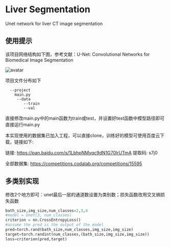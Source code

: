 # Liver Segmentation
Unet network for liver CT image segmentation

## 使用提示

该项目网络结构如下图，参考文献：U-Net: Convolutional Networks for Biomedical Image Segmentation

![avatar](https://lmb.informatik.uni-freiburg.de/people/ronneber/u-net/u-net-architecture.png)

项目文件分布如下
```
  --project
  	main.py
  	 --data
   		--train
   		--val
```

直接修改main.py中的main函数为train或test，并设置好test函数中模型路径即可直接运行main.<span>py

本实现使用的数据集已加入工程，可以直接clone，训练好的模型可使用百度云下载，链接如下: 

链接: https://pan.baidu.com/s/1LbhpNMyqc9dN1G70lrUTmA 提取码: s7j0

全部数据集: https://competitions.codalab.org/competitions/15595



## 多类别实现
修改2个地方即可：unet最后一层的通道数设置为类别数；损失函数改用交叉熵损失函数
```python
bath_size,img_size,num_classes=2,3,4
#model = Unet(3, num_classes)
criterion = nn.CrossEntropyLoss()
#assume the pred is the output of the model
pred=torch.rand(bath_size,num_classes,img_size,img_size)
target=torch.randint(num_classes,(bath_size,img_size,img_size))
loss=criterion(pred,target)
```
